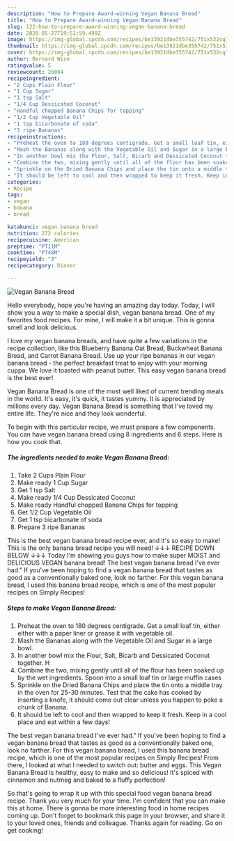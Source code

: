 ```yaml
---
description: "How to Prepare Award-winning Vegan Banana Bread"
title: "How to Prepare Award-winning Vegan Banana Bread"
slug: 122-how-to-prepare-award-winning-vegan-banana-bread
date: 2020-05-27T19:51:59.499Z
image: https://img-global.cpcdn.com/recipes/be13921dbe355742/751x532cq70/vegan-banana-bread-recipe-main-photo.jpg
thumbnail: https://img-global.cpcdn.com/recipes/be13921dbe355742/751x532cq70/vegan-banana-bread-recipe-main-photo.jpg
cover: https://img-global.cpcdn.com/recipes/be13921dbe355742/751x532cq70/vegan-banana-bread-recipe-main-photo.jpg
author: Bernard Wise
ratingvalue: 5
reviewcount: 26094
recipeingredient:
- "2 Cups Plain Flour"
- "1 Cup Sugar"
- "1 tsp Salt"
- "1/4 Cup Dessicated Coconut"
- "Handful chopped Banana Chips for topping"
- "1/2 Cup Vegetable Oil"
- "1 tsp bicarbonate of soda"
- "3 ripe Bananas"
recipeinstructions:
- "Preheat the oven to 180 degrees centigrade. Get a small loaf tin, either either with a paper liner or grease it with vegetable oil."
- "Mash the Bananas along with the Vegetable Oil and Sugar in a large bowl."
- "In another bowl mix the Flour, Salt, Bicarb and Dessicated Coconut together. H"
- "Combine the two, mixing gently until all of the flour has been soaked up by the wet ingredients. Spoon into a small loaf tin or large muffin cases"
- "Sprinkle on the Dried Banana Chips and place the tin onto a middle tray in the oven for 25-30 minutes. Test that the cake has cooked by inserting a knofe, it should come out clear unless you happen to poke a chunk of Banana."
- "It should be left to cool and then wrapped to keep it fresh. Keep in a cool place and eat within a few days!"
categories:
- Recipe
tags:
- vegan
- banana
- bread

katakunci: vegan banana bread 
nutrition: 272 calories
recipecuisine: American
preptime: "PT11M"
cooktime: "PT48M"
recipeyield: "3"
recipecategory: Dinner

---
```



![Vegan Banana Bread](https://img-global.cpcdn.com/recipes/be13921dbe355742/751x532cq70/vegan-banana-bread-recipe-main-photo.jpg)

Hello everybody, hope you're having an amazing day today. Today, I will show you a way to make a special dish, vegan banana bread. One of my favorites food recipes. For mine, I will make it a bit unique. This is gonna smell and look delicious.

I love my vegan banana breads, and have quite a few variations in the recipe collection, like this Blueberry Banana Oat Bread, Buckwheat Banana Bread, and Carrot Banana Bread. Use up your ripe bananas in our vegan banana bread - the perfect breakfast treat to enjoy with your morning cuppa. We love it toasted with peanut butter. This easy vegan banana bread is the best ever!

Vegan Banana Bread is one of the most well liked of current trending meals in the world. It's easy, it's quick, it tastes yummy. It is appreciated by millions every day. Vegan Banana Bread is something that I've loved my entire life. They're nice and they look wonderful.


To begin with this particular recipe, we must prepare a few components. You can have vegan banana bread using 8 ingredients and 6 steps. Here is how you cook that.

<!--inarticleads1-->

##### The ingredients needed to make Vegan Banana Bread:

1. Take 2 Cups Plain Flour
1. Make ready 1 Cup Sugar
1. Get 1 tsp Salt
1. Make ready 1/4 Cup Dessicated Coconut
1. Make ready Handful chopped Banana Chips for topping
1. Get 1/2 Cup Vegetable Oil
1. Get 1 tsp bicarbonate of soda
1. Prepare 3 ripe Bananas


This is the best vegan banana bread recipe ever, and it&#39;s so easy to make! This is the only banana bread recipe you will need! ↓↓↓ RECIPE DOWN BELOW ↓↓↓ Today I&#39;m showing you guys how to make super MOIST and DELICIOUS VEGAN banana bread! The best vegan banana bread I&#39;ve ever had.&#34; If you&#39;ve been hoping to find a vegan banana bread that tastes as good as a conventionally baked one, look no farther. For this vegan banana bread, I used this banana bread recipe, which is one of the most popular recipes on Simply Recipes! 

<!--inarticleads2-->

##### Steps to make Vegan Banana Bread:

1. Preheat the oven to 180 degrees centigrade. Get a small loaf tin, either either with a paper liner or grease it with vegetable oil.
1. Mash the Bananas along with the Vegetable Oil and Sugar in a large bowl.
1. In another bowl mix the Flour, Salt, Bicarb and Dessicated Coconut together. H
1. Combine the two, mixing gently until all of the flour has been soaked up by the wet ingredients. Spoon into a small loaf tin or large muffin cases
1. Sprinkle on the Dried Banana Chips and place the tin onto a middle tray in the oven for 25-30 minutes. Test that the cake has cooked by inserting a knofe, it should come out clear unless you happen to poke a chunk of Banana.
1. It should be left to cool and then wrapped to keep it fresh. Keep in a cool place and eat within a few days!


The best vegan banana bread I&#39;ve ever had.&#34; If you&#39;ve been hoping to find a vegan banana bread that tastes as good as a conventionally baked one, look no farther. For this vegan banana bread, I used this banana bread recipe, which is one of the most popular recipes on Simply Recipes! From there, I looked at what I needed to switch out: butter and eggs. This Vegan Banana Bread is healthy, easy to make and so delicious! It&#39;s spiced with cinnamon and nutmeg and baked to a fluffy perfection! 

So that's going to wrap it up with this special food vegan banana bread recipe. Thank you very much for your time. I'm confident that you can make this at home. There is gonna be more interesting food in home recipes coming up. Don't forget to bookmark this page in your browser, and share it to your loved ones, friends and colleague. Thanks again for reading. Go on get cooking!
